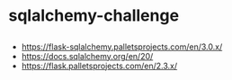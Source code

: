 # sqlalchemy-challenge

##
- https://flask-sqlalchemy.palletsprojects.com/en/3.0.x/
- https://docs.sqlalchemy.org/en/20/
- https://flask.palletsprojects.com/en/2.3.x/

